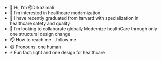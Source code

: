 - 👋 Hi, I’m @Drkazimali
- 👀 I’m interested in healthcare modernization
- 🌱 I have recently  graduated from harvard with specialization in healthcare safety and quality 
- 💞️ I’m looking to collaborate globally Modernize healthCare through only one  structural design change 
- 📫 How to reach me ...follow me 
- 😄 Pronouns: one human
- ⚡ Fun fact: light and one design for healthcare 

<!---
Drkazimali/Drkazimali is a ✨ special ✨ repository because its `README.md` (this file) appears on your GitHub profile.
You can click the Preview link to take a look at your changes.
--->
